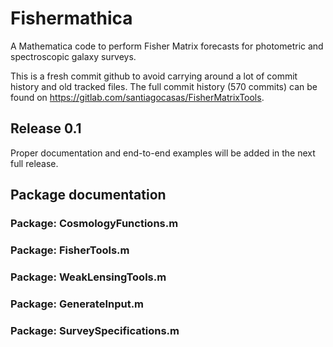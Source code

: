 
# Fishermathica


A Mathematica code to perform Fisher Matrix forecasts for photometric and spectroscopic galaxy surveys.

This is a fresh commit github to avoid carrying around a lot of commit history and old tracked files. The full commit history (570 commits) can be found on 
https://gitlab.com/santiagocasas/FisherMatrixTools.

## Release 0.1
Proper documentation and end-to-end examples will be added in the next full release.


## Package documentation

### Package: CosmologyFunctions.m

### Package: FisherTools.m

### Package: WeakLensingTools.m

### Package: GenerateInput.m

### Package: SurveySpecifications.m
